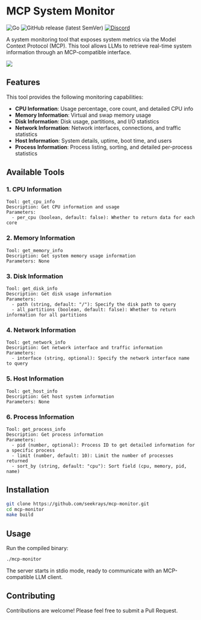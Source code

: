 # MCP System Monitor
![Go](https://github.com/seekrays/mcp-monitor/actions/workflows/go.yml/badge.svg)
![GitHub release (latest SemVer)](https://img.shields.io/github/v/release/seekrays/mcp-monitor?sort=semver)
[![Discord](https://img.shields.io/badge/Discord-Join%20Chat-blue?style=flat&logo=discord)](https://discord.gg/kbMJ9Qpf)

A system monitoring tool that exposes system metrics via the Model Context Protocol (MCP). This tool allows LLMs to retrieve real-time system information through an MCP-compatible interface.

![](./doc/snapshot-1.png)

## Features

This tool provides the following monitoring capabilities:

- **CPU Information**: Usage percentage, core count, and detailed CPU info
- **Memory Information**: Virtual and swap memory usage
- **Disk Information**: Disk usage, partitions, and I/O statistics
- **Network Information**: Network interfaces, connections, and traffic statistics
- **Host Information**: System details, uptime, boot time, and users
- **Process Information**: Process listing, sorting, and detailed per-process statistics


## Available Tools

### 1. CPU Information

```
Tool: get_cpu_info
Description: Get CPU information and usage
Parameters:
  - per_cpu (boolean, default: false): Whether to return data for each core
```

### 2. Memory Information

```
Tool: get_memory_info
Description: Get system memory usage information
Parameters: None
```

### 3. Disk Information

```
Tool: get_disk_info
Description: Get disk usage information
Parameters:
  - path (string, default: "/"): Specify the disk path to query
  - all_partitions (boolean, default: false): Whether to return information for all partitions
```

### 4. Network Information

```
Tool: get_network_info
Description: Get network interface and traffic information
Parameters:
  - interface (string, optional): Specify the network interface name to query
```

### 5. Host Information

```
Tool: get_host_info
Description: Get host system information
Parameters: None
```

### 6. Process Information

```
Tool: get_process_info
Description: Get process information
Parameters:
  - pid (number, optional): Process ID to get detailed information for a specific process
  - limit (number, default: 10): Limit the number of processes returned
  - sort_by (string, default: "cpu"): Sort field (cpu, memory, pid, name)
```


## Installation

```bash
git clone https://github.com/seekrays/mcp-monitor.git
cd mcp-monitor
make build
```

## Usage

Run the compiled binary:

```bash
./mcp-monitor
```

The server starts in stdio mode, ready to communicate with an MCP-compatible LLM client.


## Contributing

Contributions are welcome! Please feel free to submit a Pull Request. 